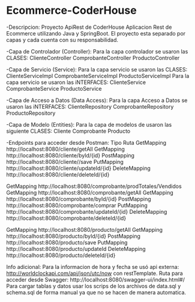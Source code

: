 ﻿# Ecommerce-CoderHouse
-Descripcion: Proyecto ApiRest de CoderHouse
  Aplicacion Rest de Ecommerce utilizando Java y SpringBoot. El proyecto esta separado por capas y cada cuenta con su responsabilidad.
  
-Capa de Controlador (Controller): 
Para la capa controlador se usaron las CLASES:
ClienteController
ComprobanteController
ProductoController

-Capa de Servicio (Service):
Para la capa servicio se usaron las CLASES:
ClienteServiceImpl
ComprobanteServiceImpl
ProductoServiceImpl
Para la capa servicio se usaron las iNTERFACES:
ClienteService
ComprobanteService
ProductoService

-Capa de Acceso a Datos (Data Access):
Para la capa Acceso a Datos se usaron las iNTERFACES:
ClienteRepository
ComprobanteRepository
ProductoRepository

-Capa de Modelo (Entities):
Para la capa de modelos de usaron las siguiente CLASES:
Cliente
Comprobante
Producto

 -Endpoints para acceder desde Postman:
   Tipo                  Ruta
 GetMapping   http://localhost:8080/cliente/getAll 
 GetMapping   http://localhost:8080/cliente/byId/{id}
 PostMapping  http://localhost:8080/cliente//save
 PutMapping   http://localhost:8080/cliente/updateId/{id}
 DeleteMapping  http://localhost:8080/cliente/deleteId/{id}
 
 GetMapping   http://localhost:8080/comprobante/prodTotales/Vendidos
 GetMapping   http://localhost:8080/comprobante/getAll
 GetMapping   http://localhost:8080/comprobante/byId/{id}
 PostMapping  http://localhost:8080/comprobante/comprar
 PutMapping   http://localhost:8080/comprobante/updateId/{id}
 DeleteMapping  http://localhost:8080/comprobante/deleteId/{id}

 GetMapping   http://localhost:8080/producto/getAll
 GetMapping   http://localhost:8080/producto/byId/{id}
 PostMapping  http://localhost:8080/producto/save
 PutMapping   http://localhost:8080/producto/updateId
 DeleteMapping  http://localhost:8080/producto/deleteId/{id}

Info adicional:
Para la informacion de hora y fecha se usó api externa: http://worldclockapi.com/api/json/utc/now con restTemplate.
Ruta para acceder desde Swagger: http://localhost:8080/swagger-ui/index.html#/
Para cargar tablas y datos usar los scrips de los archivos de data.sql y schema.sql de forma manual ya que no se hacen de manera automatica.
 
 
 
 

  
 
